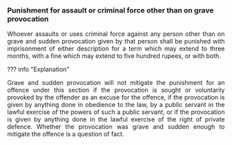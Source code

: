 ### Punishment for assault or criminal force other than on grave provocation
<div style="text-align: justify">

Whoever assaults or uses criminal force against any person other than on grave and sudden provocation given by that person shall be punished with imprisonment of either description for a term which may extend to three months, with a fine which may extend to five hundred rupees, or with both.

</div>

??? info "Explanation"
    <div style="text-align: justify"> Grave and sudden provocation will not mitigate the punishment for an offence under this section if the provocation is sought or voluntarily provoked by the offender as an excuse for the offence, if the provocation is given by anything done in obedience to the law, by a public servant in the lawful exercise of the powers of such a public servant, or if the provocation is given by anything done in the lawful exercise of the right of private defence. Whether the provocation was grave and sudden enough to mitigate the offence is a question of fact.
